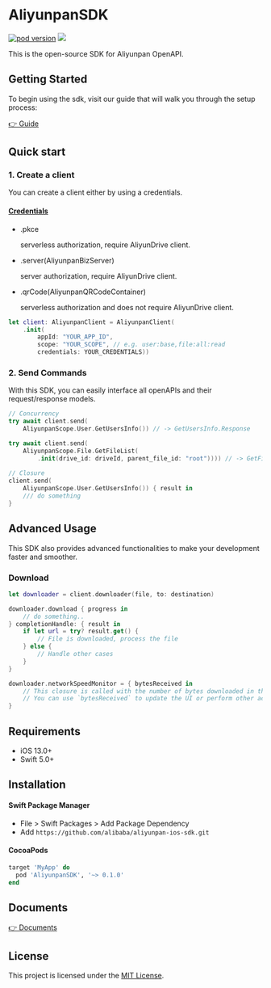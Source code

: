 # AliyunpanSDK
[![pod version](https://img.shields.io/cocoapods/v/AliyunpanSDK?color=%23526efa)](https://cocoapods.org/pods/AliyunpanSDK) ![](https://img.shields.io/badge/Platforms-macOS_iOS_tvOS-Green
)

This is the open-source SDK for Aliyunpan OpenAPI. 

## Getting Started

To begin using the sdk, visit our guide that will walk you through the setup process:

[👉 Guide](https://www.yuque.com/aliyundrive/zpfszx/tyzl591kxmft4e81)

## Quick start

### 1. Create a client

You can create a client either by using a credentials.
#### [Credentials](https://alibaba.github.io/aliyunpan-ios-sdk/Enums/AliyunpanCredentials.html)
- .pkce

    serverless authorization, require AliyunDrive client.
- .server(AliyunpanBizServer)

    server authorization, require AliyunDrive client.
- .qrCode(AliyunpanQRCodeContainer)

    serverless authorization and does not require AliyunDrive client.

```swift
let client: AliyunpanClient = AliyunpanClient(
    .init(
        appId: "YOUR_APP_ID",
        scope: "YOUR_SCOPE", // e.g. user:base,file:all:read
        credentials: YOUR_CREDENTIALS))
``` 

### 2. Send Commands

With this SDK, you can easily interface all openAPIs and their request/response models.

```swift
// Concurrency
try await client.send(
    AliyunpanScope.User.GetUsersInfo()) // -> GetUsersInfo.Response

try await client.send(
    AliyunpanScope.File.GetFileList(
        .init(drive_id: driveId, parent_file_id: "root")))) // -> GetFileList.Response
        
// Closure
client.send(
    AliyunpanScope.User.GetUsersInfo()) { result in
    /// do something
}
```

## Advanced Usage

This SDK also provides advanced functionalities to make your development faster and smoother.

### Download

```swift
let downloader = client.downloader(file, to: destination)

downloader.download { progress in
    // do something..
} completionHandle: { result in
    if let url = try? result.get() {
        // File is downloaded, process the file
    } else {
        // Handle other cases
    }
}

downloader.networkSpeedMonitor = { bytesReceived in
    // This closure is called with the number of bytes downloaded in the last second.
    // You can use `bytesReceived` to update the UI or perform other actions based on the current network speed.
}
```

## Requirements

- iOS 13.0+
- Swift 5.0+ 

## Installation

#### Swift Package Manager

- File > Swift Packages > Add Package Dependency
- Add `https://github.com/alibaba/aliyunpan-ios-sdk.git`

#### CocoaPods

```ruby
target 'MyApp' do
  pod 'AliyunpanSDK', '~> 0.1.0'
end
```

## Documents

[👉 Documents](https://alibaba.github.io/aliyunpan-ios-sdk/)

## License

This project is licensed under the [MIT License](LICENSE).
